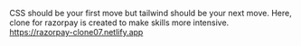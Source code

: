 CSS should be your first move but tailwind should be your next move.
Here, clone for razorpay is created to make skills more intensive.
https://razorpay-clone07.netlify.app
